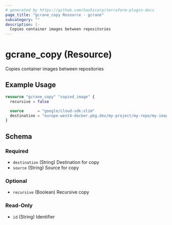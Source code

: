 ```yaml
---
# generated by https://github.com/hashicorp/terraform-plugin-docs
page_title: "gcrane_copy Resource - gcrane"
subcategory: ""
description: |-
  Copies container images between repositories
---
```


# gcrane_copy (Resource)

Copies container images between repositories

## Example Usage

```terraform
resource "gcrane_copy" "copied_image" {
  recursive = false

  source      = "google/cloud-sdk:slim"
  destination = "europe-west4-docker.pkg.dev/my-project/my-repo/my-image:latest"
}
```

<!-- schema generated by tfplugindocs -->
## Schema

### Required

- `destination` (String) Destination for copy
- `source` (String) Source for copy

### Optional

- `recursive` (Boolean) Recursive copy

### Read-Only

- `id` (String) Identifier
